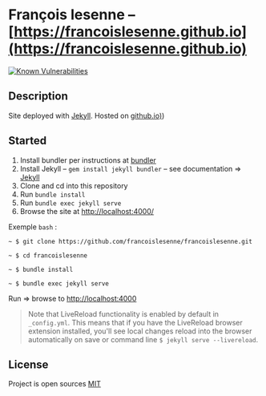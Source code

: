 # François lesenne – [https://francoislesenne.github.io](https://francoislesenne.github.io)

[![Known Vulnerabilities](https://snyk.io/test/github/francoislesenne/francoislesenne.github.io/badge.svg)](https://snyk.io/test/github/francoislesenne/francoislesenne.github.io)

## Description

Site deployed with [Jekyll](https://jekyllrb.com/). Hosted on [github.io)](github.io))

## Started

1. Install bundler per instructions at [bundler](http://bundler.io)
2. Install Jekyll –  `gem install jekyll bundler` – see documentation => [Jekyll](https://jekyllrb.com/)
3. Clone and cd into this repository
4. Run `bundle install`
5. Run `bundle exec jekyll serve`
6. Browse the site at [http://localhost:4000/](francoislesenne.github.io)

Exemple `bash` :

    ~ $ git clone https://github.com/francoislesenne/francoislesenne.git

    ~ $ cd francoislesenne

    ~ $ bundle install

    ~ $ bundle exec jekyll serve

Run => browse to [http://localhost:4000](http://localhost:4000)

>Note that LiveReload functionality is enabled by default in `_config.yml`.
This means that if you have the LiveReload browser extension installed,
you'll see local changes reload into the browser automatically on save or command line `$ jekyll serve --livereload`.

## License

Project is open sources [MIT](LICENSE)
